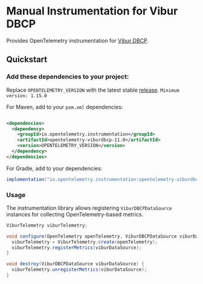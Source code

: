 # Manual Instrumentation for Vibur DBCP

Provides OpenTelemetry instrumentation for [Vibur DBCP](https://www.vibur.org/).

## Quickstart

### Add these dependencies to your project:

Replace `OPENTELEMETRY_VERSION` with the latest stable
[release](https://mvnrepository.com/artifact/io.opentelemetry). `Minimum version: 1.15.0`

For Maven, add to your `pom.xml` dependencies:

```xml

<dependencies>
  <dependency>
    <groupId>io.opentelemetry.instrumentation</groupId>
    <artifactId>opentelemetry-viburdbcp-11.0</artifactId>
    <version>OPENTELEMETRY_VERSION</version>
  </dependency>
</dependencies>
```

For Gradle, add to your dependencies:

```groovy
implementation("io.opentelemetry.instrumentation:opentelemetry-viburdbcp-11.0:OPENTELEMETRY_VERSION")
```

### Usage

The instrumentation library allows registering `ViburDBCPDataSource` instances for collecting
OpenTelemetry-based metrics.

```java
ViburTelemetry viburTelemetry;

void configure(OpenTelemetry openTelemetry, ViburDBCPDataSource viburDataSource) {
  viburTelemetry = ViburTelemetry.create(openTelemetry);
  viburTelemetry.registerMetrics(viburDataSource);
}

void destroy(ViburDBCPDataSource viburDataSource) {
  viburTelemetry.unregisterMetrics(viburDataSource);
}
```
